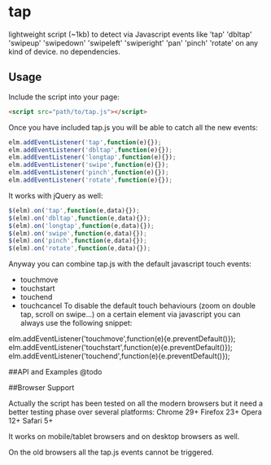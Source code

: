 # tap
 lightweight script (~1kb) to detect via Javascript events like 'tap' 'dbltap' 'swipeup' 'swipedown' 'swipeleft' 'swiperight' 'pan' 'pinch' 'rotate' on any kind of device. no dependencies.

 ## Usage
 Include the script into your page:
```html
<script src="path/to/tap.js"></script>
```

Once you have included tap.js you will be able to catch all the new events:

```js
elm.addEventListener('tap',function(e){});
elm.addEventListener('dbltap',function(e){});
elm.addEventListener('longtap',function(e){});
elm.addEventListener('swipe',function(e){});
elm.addEventListener('pinch',function(e){});
elm.addEventListener('rotate',function(e){});
```

It works with jQuery as well:

```js
$(elm).on('tap',function(e,data){});
$(elm).on('dbltap',function(e,data){});
$(elm).on('longtap',function(e,data){});
$(elm).on('swipe',function(e,data){});
$(elm).on('pinch',function(e,data){});
$(elm).on('rotate',function(e,data){});
```



Anyway you can combine tap.js with the default javascript touch events:

- touchmove
- touchstart
- touchend
- touchcancel
To disable the default touch behaviours (zoom on double tap, scroll on swipe...) on a certain element via javascript you can always use the following snippet:

elm.addEventListener('touchmove',function(e){e.preventDefault()});
elm.addEventListener('touchstart',function(e){e.preventDefault()});
elm.addEventListener('touchend',function(e){e.preventDefault()});

##API and Examples
@todo

##Browser Support

Actually the script has been tested on all the modern browsers but it need a better testing phase over several platforms: Chrome 29+ Firefox 23+ Opera 12+ Safari 5+

It works on mobile/tablet browsers and on desktop browsers as well.

On the old browsers all the tap.js events cannot be triggered.